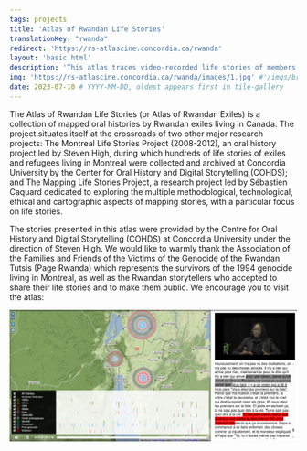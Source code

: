 ```yaml
---
tags: projects
title: 'Atlas of Rwandan Life Stories'
translationKey: "rwanda"
redirect: 'https://rs-atlascine.concordia.ca/rwanda'
layout: 'basic.html'
description: 'This atlas traces video-recorded life stories of members of the Rwandan-Canadian diaspora. It offers new ways of transmitting, sharing and studying personal and collective stories, using place as an entry point.'
img: 'https://rs-atlascine.concordia.ca/rwanda/images/1.jpg' #'/imgs/browse-rwanda3.png' # 'https://rs-atlascine.concordia.ca/rwanda/images/1.jpg'
date: 2023-07-10 # YYYY-MM-DD, oldest appears first in tile-gallery
---
```


The Atlas of Rwandan Life Stories (or Atlas of Rwandan Exiles) is a collection of mapped oral histories by Rwandan exiles living in Canada. The project situates itself at the crossroads of two other major research projects: The Montreal Life Stories Project (2008-2012), an oral history project led by Steven High, during which hundreds of life stories of exiles and refugees living in Montreal were collected and archived at Concordia University by the Center for Oral History and Digital Storytelling (COHDS); and The Mapping Life Stories Project, a research project led by Sébastien Caquard dedicated to exploring the multiple methodological, technological, ethical and cartographic aspects of mapping stories, with a particular focus on life stories.

The stories presented in this atlas were provided by the Centre for Oral History and Digital Storytelling (COHDS) at Concordia University under the direction of Steven High. We would like to warmly thank the Association of the Families and Friends of the Victims of the Genocide of the Rwandan Tutsis (Page Rwanda) which represents the survivors of the 1994 genocide living in Montreal, as well as the Rwandan storytellers who accepted to share their life stories and to make them public. We encourage you to visit the atlas:

[![ATLAS OF RWANDAN LIFE STORIES](/imgs/rwanda1.png)](https://rs-atlascine.concordia.ca/rwanda/index.html?module=module.stories&cinemapId=51d055bfc67db75db97592c711195ea4)
